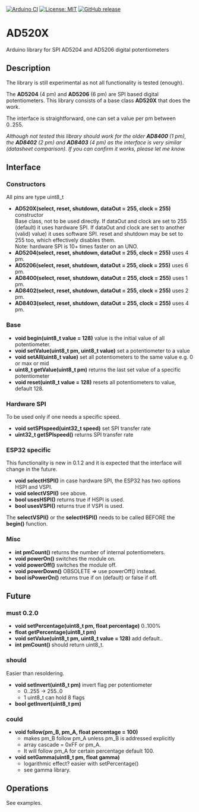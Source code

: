 
[![Arduino CI](https://github.com/RobTillaart/AD520X/workflows/Arduino%20CI/badge.svg)](https://github.com/marketplace/actions/arduino_ci)
[![License: MIT](https://img.shields.io/badge/license-MIT-green.svg)](https://github.com/RobTillaart/AD520X/blob/master/LICENSE)
[![GitHub release](https://img.shields.io/github/release/RobTillaart/AD520X.svg?maxAge=3600)](https://github.com/RobTillaart/AD520X/releases)

# AD520X

Arduino library for SPI AD5204 and AD5206 digital potentiometers

## Description

The library is still experimental as not all functionality is tested (enough).

The **AD5204** (4 pm) and **AD5206** (6 pm) are SPI based digital potentiometers.
This library consists of a base class **AD520X** that does the work.

The interface is straightforward, one can set a value per pm between 0..255.

_Although not tested this library should work for the older **AD8400** (1 pm),
the **AD8402** (2 pm) and **AD8403** (4 pm) as the interface is very similar
(datasheet comparison). If you can confirm it works, please let me know._

## Interface


### Constructors

All pins are type uint8_t 

- **AD520X(select, reset, shutdown, dataOut = 255, clock = 255)** constructor  
Base class, not to be used directly.
If dataOut and clock are set to 255 (default) it uses hardware SPI. 
If dataOut and clock are set to another (valid) value) it uses software SPI.
reset and shutdown may be set to 255 too, which effectively disables them.  
Note: hardware SPI is 10+ times faster on an UNO.
- **AD5204(select, reset, shutdown, dataOut = 255, clock = 255)** uses 4 pm.
- **AD5206(select, reset, shutdown, dataOut = 255, clock = 255)** uses 6 pm.
- **AD8400(select, reset, shutdown, dataOut = 255, clock = 255)** uses 1 pm.
- **AD8402(select, reset, shutdown, dataOut = 255, clock = 255)** uses 2 pm.
- **AD8403(select, reset, shutdown, dataOut = 255, clock = 255)** uses 4 pm.


### Base
- **void begin(uint8_t value = 128)** value is the initial value of all potentiometer.
- **void setValue(uint8_t pm, uint8_t value)** set a potentiometer to a value
- **void setAll(uint8_t value)** set all potentiometers to the same value e.g. 0 or max or mid
- **uint8_t getValue(uint8_t pm)** returns the last set value of a specific potentiometer
- **void reset(uint8_t value = 128)** resets all potentiometers to value, default 128.


### Hardware SPI

To be used only if one needs a specific speed.

- **void setSPIspeed(uint32_t speed)** set SPI transfer rate
- **uint32_t getSPIspeed()** returns SPI transfer rate


### ESP32 specific

This functionality is new in 0.1.2 and it is expected that the interface will change
in the future. 

- **void selectHSPI()** in case hardware SPI, the ESP32 has two options HSPI and VSPI.
- **void selectVSPI()** see above.
- **bool usesHSPI()** returns true if HSPI is used.
- **bool usesVSPI()** returns true if VSPI is used.

The **selectVSPI()** or the **selectHSPI()** needs to be called 
BEFORE the **begin()** function.


### Misc

- **int pmCount()** returns the number of internal potentiometers.
- **void powerOn()** switches the module on.
- **void powerOff()** switches the module off.
- **void powerDown()** OBSOLETE => use powerOff() instead.
- **bool isPowerOn()** returns true if on (default) or false if off.


## Future


### must 0.2.0

- **void setPercentage(uint8_t pm, float percentage)** 0..100%
- **float getPercentage(uint8_t pm)**
- **void setValue(uint8_t pm, uint8_t value = 128)** add default..
- **int pmCount()** should return uint8_t.


### should

Easier than resoldering.

- **void setInvert(uint8_t pm)** invert flag per potentiometer
   - 0..255 -> 255..0
   - 1 uint8_t can hold 8 flags
- **bool getInvert(uint8_t pm)**


### could

- **void follow(pm_B, pm_A, float percentage = 100)**
  - makes pm_B follow pm_A unless pm_B is addressed explicitly
  - array cascade = 0xFF or pm_A.
  - It will follow pm_A for certain percentage default 100.
- **void setGamma(uint8_t pm, float gamma)**
  - logarithmic effect? easier with setPercentage()
  - see gamma library.


## Operations

See examples.
